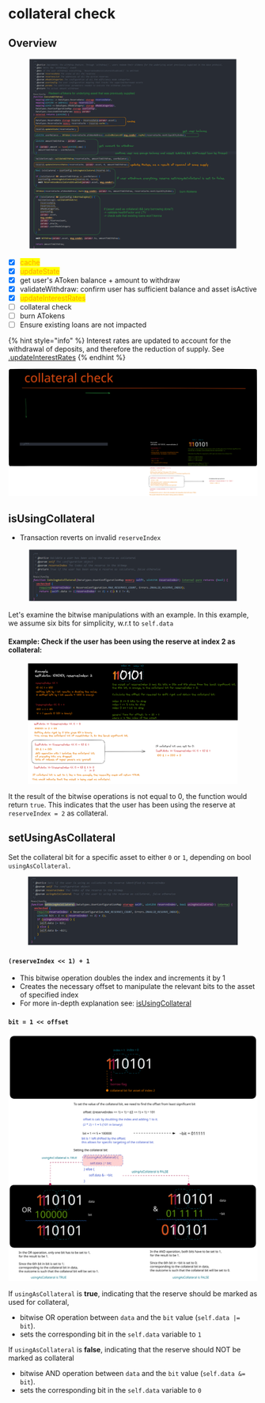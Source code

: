 # collateral check

## Overview

<figure><img src="../../.gitbook/assets/image (50).png" alt=""><figcaption></figcaption></figure>

* [x] <mark style="color:orange;">cache</mark>
* [x] <mark style="color:orange;">updateState</mark>
* [x] get user's AToken balance + amount to withdraw
* [x] validateWithdraw: confirm user has sufficient balance and asset isActive
* [x] <mark style="color:orange;">updateInterestRates</mark>
* [ ] collateral check
* [ ] burn ATokens
* [ ] Ensure existing loans are not impacted&#x20;

{% hint style="info" %}
Interest rates are updated to account for the withdrawal of deposits, and therefore the reduction of supply. See [.updateInterestRates](../common-functions/.updateinterestrates.md)
{% endhint %}

<img src="../../.gitbook/assets/file.excalidraw.svg" alt="" class="gitbook-drawing">

## isUsingCollateral

* Transaction reverts on invalid `reserveIndex`

<figure><img src="../../.gitbook/assets/image (40).png" alt=""><figcaption></figcaption></figure>

Let's examine the bitwise manipulations with an example. In this example, we assume six bits for simplicity, w.r.t to `self.data`

#### **Example: Check if the user has been using the reserve at index 2 as collateral:**

<figure><img src="../../.gitbook/assets/image (26).png" alt=""><figcaption></figcaption></figure>

It the result of the bitwise operations is not equal to 0, the function would return `true`. This indicates that the user has been using the reserve at `reserveIndex = 2` as collateral.

## setUsingAsCollateral

Set the collateral bit for a specific asset to either `0` or `1`, depending on bool `usingAsCollateral`.

<figure><img src="../../.gitbook/assets/image (72).png" alt=""><figcaption></figcaption></figure>

#### `(reserveIndex << 1) + 1`

* This bitwise operation doubles the index and increments it by 1
* Creates the necessary offset to manipulate the relevant bits to the asset of specified index
* For more in-depth explanation see: [isUsingCollateral](collateral-check.md#example-check-if-the-user-has-been-using-the-reserve-at-index-2-as-collateral)

#### **`bit = 1 << offset`**

<img src="../../.gitbook/assets/file.excalidraw (13) (1).svg" alt="" class="gitbook-drawing">

If `usingAsCollateral` is **true**, indicating that the reserve should be marked as used for collateral,&#x20;

* bitwise OR operation between `data` and the `bit` value (`self.data |= bit`).&#x20;
* sets the corresponding bit in the `self.data` variable to `1`

If `usingAsCollateral` is **false**, indicating that the reserve should NOT be marked as collateral

* bitwise AND operation between `data` and the `bit` value (`self.data &= bit`).&#x20;
* sets the corresponding bit in the `self.data` variable to `0`

